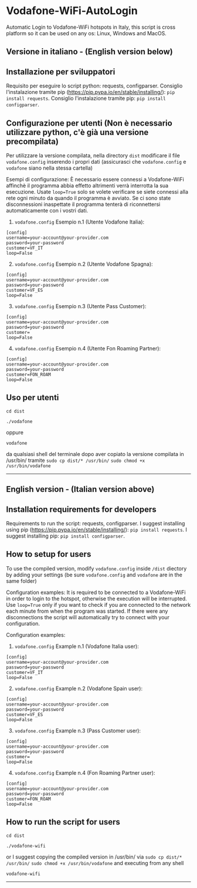 # Vodafone-WiFi-AutoLogin
Automatic Login to Vodafone-WiFi hotspots in Italy, this script is cross platform so it can be used on any os: Linux, Windows and MacOS.

Versione in italiano - (English version below)
------------

Installazione per sviluppatori
-----------
Requisito per eseguire lo script python: requests, configparser.
Consiglio l'instalazione tramite pip (https://pip.pypa.io/en/stable/installing/): `pip install requests`.
Consiglio l'instalazione tramite pip: `pip install configparser`.

Configurazione per utenti (Non è necessario utilizzare python, c'è già una versione precompilata)
-----------
Per utilizzare la versione compilata, nella directory `dist` modificare il file `vodafone.config` inserendo i propri dati (assicurasci che `vodafone.config` e `vodafone` siano nella stessa cartella)

Esempi di configurazione:
È necessario essere connessi a Vodafone-WiFi affinchè il programma abbia effetto altrimenti verrà interrotta la sua esecuzione.
Usate `loop=True` solo se volete verificare se siete connessi alla rete ogni minuto da quando il programma è avviato. Se ci sono state disconnessioni inaspettate il programma tenterà di riconnettersi automaticamente con i vostri dati.
1. `vodafone.config` Esempio n.1 (Utente Vodafone Italia):
```
[config]
username=your-account@your-provider.com
password=your-password
customer=VF_IT
loop=False
```
2. `vodafone.config` Esempio n.2 (Utente Vodafone Spagna):
```
[config]
username=your-account@your-provider.com
password=your-password
customer=VF_ES
loop=False
```
3. `vodafone.config` Esempio n.3 (Utente Pass Customer):
```
[config]
username=your-account@your-provider.com
password=your-password
customer=
loop=False
```
4. `vodafone.config` Esempio n.4 (Utente Fon Roaming Partner):
```
[config]
username=your-account@your-provider.com
password=your-password
customer=FON_ROAM
loop=False
```
Uso per utenti
-----
```
cd dist
```
```
./vodafone
```
oppure
```
vodafone
```
da qualsiasi shell del terminale dopo aver copiato la versione compilata in /usr/bin/ tramite
`sudo cp dist/* /usr/bin/`
`sudo chmod +x /usr/bin/vodafone`

------------

English version - (Italian version above)
------------

Installation requirements for developers
-----------
Requirements to run the script: requests, configparser.
I suggest installing using pip (https://pip.pypa.io/en/stable/installing/): `pip install requests`.
I suggest installing pip: `pip install configparser`.

How to setup for users
-----------
To use the compiled version, modify `vodafone.config` inside  `/dist` diectory by adding your settings (be sure `vodafone.config` and `vodafone` are in the same folder)

Configuration examples:
It is required to be connected to a Vodafone-WiFi in order to login to the hotspot, otherwise the execution will be interrupted.
Use `loop=True` only if you want to check if you are connected to the network each minute from when the program was started. If there were any disconnections the script will automatically try to connect with your configuration.

Configuration examples:
1. `vodafone.config` Example n.1 (Vodafone Italia user):
```
[config]
username=your-account@your-provider.com
password=your-password
customer=VF_IT
loop=False
```
2. `vodafone.config` Example n.2 (Vodafone Spain user):
```
[config]
username=your-account@your-provider.com
password=your-password
customer=VF_ES
loop=False
```
3. `vodafone.config` Example n.3 (Pass Customer user):
```
[config]
username=your-account@your-provider.com
password=your-password
customer=
loop=False
```
4. `vodafone.config` Example n.4 (Fon Roaming Partner user):
```
[config]
username=your-account@your-provider.com
password=your-password
customer=FON_ROAM
loop=False
```
How to run the script for users
-----
```
cd dist
```
```
./vodafone-wifi
```
or I suggest copying the compiled version in /usr/bin/ via
`sudo cp dist/* /usr/bin/`
`sudo chmod +x /usr/bin/vodafone`
and executing from any shell
```
vodafone-wifi
```
------------
